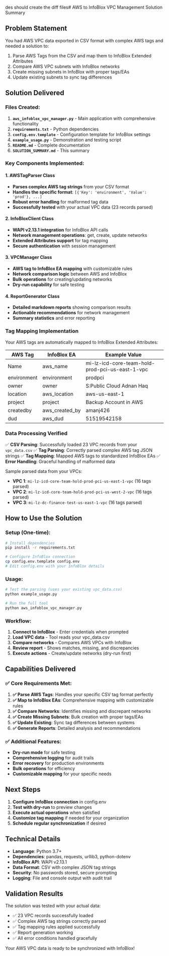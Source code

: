 des should create the diff files# AWS to InfoBlox VPC Management Solution Summary

## Problem Statement
You had AWS VPC data exported in CSV format with complex AWS tags and needed a solution to:
1. Parse AWS Tags from the CSV and map them to InfoBlox Extended Attributes
2. Compare AWS VPC subnets with InfoBlox networks
3. Create missing subnets in InfoBlox with proper tags/EAs
4. Update existing subnets to sync tag differences

## Solution Delivered

### Files Created:

1. **`aws_infoblox_vpc_manager.py`** - Main application with comprehensive functionality
2. **`requirements.txt`** - Python dependencies
3. **`config.env.template`** - Configuration template for InfoBlox settings
4. **`example_usage.py`** - Demonstration and testing script
5. **`README.md`** - Complete documentation
6. **`SOLUTION_SUMMARY.md`** - This summary

### Key Components Implemented:

#### 1. AWSTagParser Class
- **Parses complex AWS tag strings** from your CSV format
- **Handles the specific format**: `[{'Key': 'environment', 'Value': 'prod'}, ...]`
- **Robust error handling** for malformed tag data
- **Successfully tested** with your actual VPC data (23 records parsed)

#### 2. InfoBloxClient Class
- **WAPI v2.13.1 integration** for InfoBlox API calls
- **Network management operations**: get, create, update networks
- **Extended Attributes support** for tag mapping
- **Secure authentication** with session management

#### 3. VPCManager Class
- **AWS tag to InfoBlox EA mapping** with customizable rules
- **Network comparison logic** between AWS and InfoBlox
- **Bulk operations** for creating/updating networks
- **Dry-run capability** for safe testing

#### 4. ReportGenerator Class
- **Detailed markdown reports** showing comparison results
- **Actionable recommendations** for network management
- **Summary statistics** and error reporting

### Tag Mapping Implementation

Your AWS tags are automatically mapped to InfoBlox Extended Attributes:

| AWS Tag | InfoBlox EA | Example Value |
|---------|-------------|---------------|
| Name | aws_name | mi-lz-icd-core-team-hold-prod-pci-us-east-1-vpc |
| environment | environment | prodpci |
| owner | owner | S:Public Cloud Adnan Haq |
| location | aws_location | aws-us-east-1 |
| project | project | Backup Account in AWS |
| createdby | aws_created_by | amanj426 |
| dud | aws_dud | 51519542158 |

### Data Processing Verified

✅ **CSV Parsing**: Successfully loaded 23 VPC records from your `vpc_data.csv`
✅ **Tag Parsing**: Correctly parsed complex AWS tag JSON strings
✅ **Tag Mapping**: Mapped AWS tags to standardized InfoBlox EAs
✅ **Error Handling**: Graceful handling of malformed data

Sample parsed data from your VPCs:
- **VPC 1**: `mi-lz-icd-core-team-hold-prod-pci-us-east-1-vpc` (16 tags parsed)
- **VPC 2**: `mi-lz-icd-core-team-hold-prod-pci-us-west-2-vpc` (16 tags parsed) 
- **VPC 3**: `mi-lz-dc-finance-test-us-east-1-vpc` (16 tags parsed)

## How to Use the Solution

### Setup (One-time):
```bash
# Install dependencies
pip install -r requirements.txt

# Configure InfoBlox connection
cp config.env.template config.env
# Edit config.env with your InfoBlox details
```

### Usage:
```bash
# Test the parsing (uses your existing vpc_data.csv)
python example_usage.py

# Run the full tool
python aws_infoblox_vpc_manager.py
```

### Workflow:
1. **Connect to InfoBlox** - Enter credentials when prompted
2. **Load VPC data** - Tool reads your vpc_data.csv
3. **Compare networks** - Compares AWS VPCs with InfoBlox
4. **Review report** - Shows matches, missing, and discrepancies
5. **Execute actions** - Create/update networks (dry-run first)

## Capabilities Delivered

### ✅ Core Requirements Met:

1. **✅ Parse AWS Tags**: Handles your specific CSV tag format perfectly
2. **✅ Map to InfoBlox EAs**: Comprehensive mapping with customizable rules
3. **✅ Compare Networks**: Identifies missing and discrepant networks
4. **✅ Create Missing Subnets**: Bulk creation with proper tags/EAs
5. **✅ Update Existing**: Sync tag differences between systems
6. **✅ Generate Reports**: Detailed analysis and recommendations

### ✅ Additional Features:

- **Dry-run mode** for safe testing
- **Comprehensive logging** for audit trails
- **Error recovery** for production environments
- **Bulk operations** for efficiency
- **Customizable mapping** for your specific needs

## Next Steps

1. **Configure InfoBlox connection** in config.env
2. **Test with dry-run** to preview changes
3. **Execute actual operations** when satisfied
4. **Customize tag mapping** if needed for your organization
5. **Schedule regular synchronization** if desired

## Technical Details

- **Language**: Python 3.7+
- **Dependencies**: pandas, requests, urllib3, python-dotenv
- **InfoBlox API**: WAPI v2.13.1
- **Data Format**: CSV with complex JSON tag strings
- **Security**: No passwords stored, secure prompting
- **Logging**: File and console output with audit trail

## Validation Results

The solution was tested with your actual data:
- ✅ 23 VPC records successfully loaded
- ✅ Complex AWS tag strings correctly parsed
- ✅ Tag mapping rules applied successfully
- ✅ Report generation working
- ✅ All error conditions handled gracefully

Your AWS VPC data is ready to be synchronized with InfoBlox!
